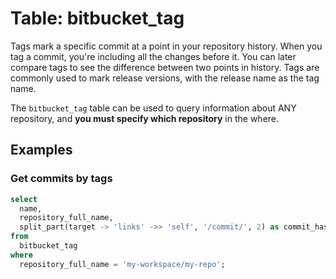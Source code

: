 # Table: bitbucket_tag

Tags mark a specific commit at a point in your repository history. When you tag a commit, you're including all the changes before it. You can later compare tags to see the difference between two points in history. Tags are commonly used to mark release versions, with the release name as the tag name.

The `bitbucket_tag` table can be used to query information about ANY repository, and **you must specify which repository** in the where.

## Examples

### Get commits by tags

```sql
select
  name,
  repository_full_name,
  split_part(target -> 'links' ->> 'self', '/commit/', 2) as commit_hash
from
  bitbucket_tag
where
  repository_full_name = 'my-workspace/my-repo';
```
